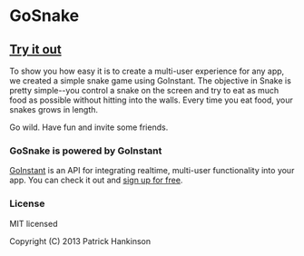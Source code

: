 # GoSnake

## [**Try it out**](http://piwh1000.github.io/GoSnake)

To show you how easy it is to create a multi-user experience for any app, we created a simple snake game using GoInstant.
The objective in Snake is pretty simple--you control a snake on the screen and try to eat as much food as possible without
hitting into the walls. Every time you eat food, your snakes grows in length.

Go wild. Have fun and invite some friends.

### GoSnake is powered by GoInstant

<a href="http://goinstant.com">GoInstant</a> is an API for integrating realtime, multi-user functionality into your app.
You can check it out and <a href="https://goinstant.com/signup">sign up for free</a>.

### License

MIT licensed

Copyright (C) 2013 Patrick Hankinson


